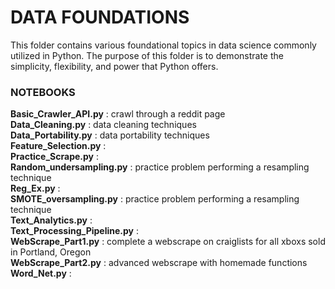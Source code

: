 # DATA FOUNDATIONS
This folder contains various foundational topics in data science commonly utilized in Python. The purpose of this folder is to demonstrate the simplicity, flexibility, and power that Python offers.

### NOTEBOOKS
**Basic_Crawler_API.py** : crawl through a reddit page </br>
**Data_Cleaning.py** : data cleaning techniques </br>
**Data_Portability.py** : data portability techniques</br>
**Feature_Selection.py** : </br>
**Practice_Scrape.py** : </br>
**Random_undersampling.py** : practice problem performing a resampling technique </br>
**Reg_Ex.py** : </br> 
**SMOTE_oversampling.py** : practice problem performing a resampling technique </br>
**Text_Analytics.py** : </br>
**Text_Processing_Pipeline.py** : </br>
**WebScrape_Part1.py** : complete a webscrape on craiglists for all xboxs sold in Portland, Oregon </br> 
**WebScrape_Part2.py** : advanced webscrape with homemade functions</br>
**Word_Net.py** : </br>
